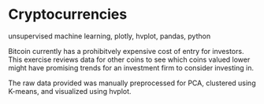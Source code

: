 # Cryptocurrencies
unsupervised machine learning, plotly, hvplot, pandas, python

Bitcoin currently has a prohibitvely expensive cost of entry for investors.  This exercise reviews data for other coins to see which coins valued lower might have promising trends for an investment firm to consider investing in.

The raw data provided was manually preprocessed for PCA, clustered using K-means, and visualized using hvplot.
